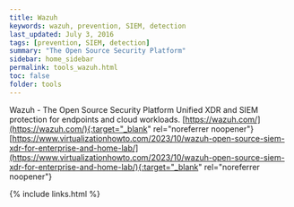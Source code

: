 ```yaml
---
title: Wazuh
keywords: wazuh, prevention, SIEM, detection
last_updated: July 3, 2016
tags: [prevention, SIEM, detection] 
summary: "The Open Source Security Platform"
sidebar: home_sidebar
permalink: tools_wazuh.html
toc: false
folder: tools
---
```


Wazuh - The Open Source Security Platform
Unified XDR and SIEM protection for endpoints and cloud workloads.
[https://wazuh.com/](https://wazuh.com/){:target="_blank" rel="noreferrer noopener"}
[https://www.virtualizationhowto.com/2023/10/wazuh-open-source-siem-xdr-for-enterprise-and-home-lab/](https://www.virtualizationhowto.com/2023/10/wazuh-open-source-siem-xdr-for-enterprise-and-home-lab/){:target="_blank" rel="noreferrer noopener"}



{% include links.html %}

